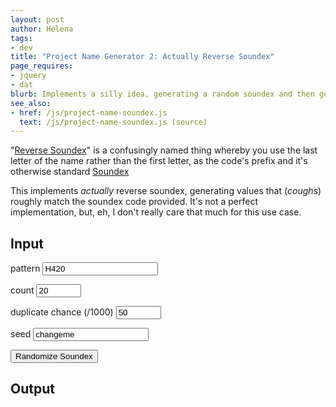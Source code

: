```yaml
---
layout: post
author: Helena
tags:
- dev
title: "Project Name Generator 2: Actually Reverse Soundex"
page_requires:
- jquery
- dat
blurb: Implements a silly idea, generating a random soundex and then generating a word based on that.
see_also:
- href: /js/project-name-soundex.js
  text: /js/project-name-soundex.js (source)
---
```


"[Reverse Soundex](https://en.wikipedia.org/wiki/Soundex#Variants)" is a confusingly named thing whereby you use the last letter
of the name rather than the first letter, as the code's prefix and it's otherwise standard [Soundex](https://en.wikipedia.org/wiki/Soundex#Variants)

This implements *actually* reverse soundex, generating values that (*coughs*) roughly match the soundex code provided.
It's not a perfect implementation, but, eh, I don't really care that much for this use case.

## Input


<label for="pattern">pattern</label>
<input type="text" name="pattern" id="pattern"  value="H420" />

<label for="count">count</label>
<input type="number" name="count" id="count" min="1" max="1000" value="20" />

<label for="dupe">duplicate chance (/1000)</label>
<input type="number" name="dupe" id="dupe" min="0" max="1000" value="50" />

<label for="seed">seed</label>
<input type="text" name="seed" id="seed" value="changeme" />

<button onclick="randomizeSoundex()">Randomize Soundex</button>

## Output

<ul id="results">
</ul>

<script src="/js/lib.js"></script>
<script src="/js/project-name-soundex.js"></script>




